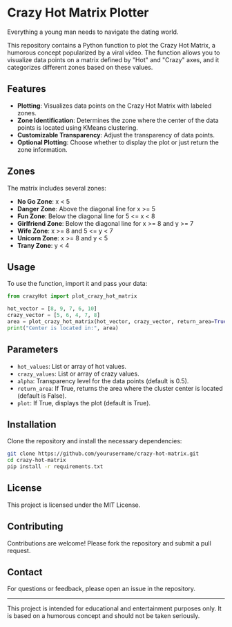 # Crazy Hot Matrix Plotter
Everything a young man needs to navigate the dating world. 

This repository contains a Python function to plot the Crazy Hot Matrix, a humorous concept popularized by a viral video. The function allows you to visualize data points on a matrix defined by "Hot" and "Crazy" axes, and it categorizes different zones based on these values.

## Features

- **Plotting**: Visualizes data points on the Crazy Hot Matrix with labeled zones.
- **Zone Identification**: Determines the zone where the center of the data points is located using KMeans clustering.
- **Customizable Transparency**: Adjust the transparency of data points.
- **Optional Plotting**: Choose whether to display the plot or just return the zone information.

## Zones

The matrix includes several zones:

- **No Go Zone**: x < 5
- **Danger Zone**: Above the diagonal line for x >= 5
- **Fun Zone**: Below the diagonal line for 5 <= x < 8
- **Girlfriend Zone**: Below the diagonal line for x >= 8 and y >= 7
- **Wife Zone**: x >= 8 and 5 <= y < 7
- **Unicorn Zone**: x >= 8 and y < 5
- **Trany Zone**: y < 4

## Usage

To use the function, import it and pass your data:

```python
from crazyHot import plot_crazy_hot_matrix

hot_vector = [8, 9, 7, 6, 10]
crazy_vector = [5, 6, 4, 7, 8]
area = plot_crazy_hot_matrix(hot_vector, crazy_vector, return_area=True)
print("Center is located in:", area)
```

## Parameters

- `hot_values`: List or array of hot values.
- `crazy_values`: List or array of crazy values.
- `alpha`: Transparency level for the data points (default is 0.5).
- `return_area`: If True, returns the area where the cluster center is located (default is False).
- `plot`: If True, displays the plot (default is True).

## Installation

Clone the repository and install the necessary dependencies:

```bash
git clone https://github.com/yourusername/crazy-hot-matrix.git
cd crazy-hot-matrix
pip install -r requirements.txt
```

## License

This project is licensed under the MIT License.

## Contributing

Contributions are welcome! Please fork the repository and submit a pull request.

## Contact

For questions or feedback, please open an issue in the repository.

---

This project is intended for educational and entertainment purposes only. It is based on a humorous concept and should not be taken seriously.
